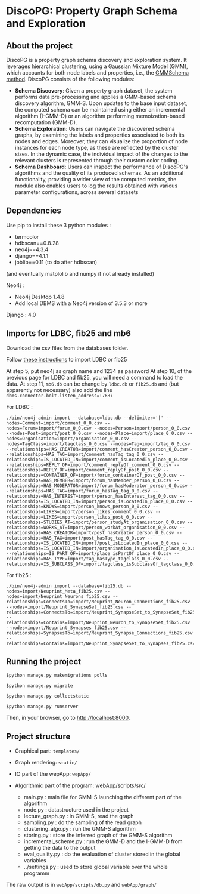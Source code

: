 # DiscoPG: Property Graph Schema and Exploration

## About the project

DiscoPG is a property graph schema discovery and exploration system. It leverages hierarchical clustering, using a Gaussian Mixture Model (GMM), which accounts for both node labels and properties, i.e., the [GMMSchema method](https://openproceedings.org/2022/conf/edbt/paper-139.pdf).
DiscoPG consists of the following modules:

   * **Schema Discovery**:  Given a property graph dataset, the system performs data pre-processing and applies a GMM-based schema discovery algorithm, GMM-S.  Upon updates to the base input dataset, the computed schema can be maintained using either an incremental algorithm (I-GMM-D) or an algorithm performing memoization-based recomputation (GMM-D).
   * **Schema Exploration**: Users can navigate the discovered schema graphs, by examining the labels and properties associated to both its nodes and edges. Moreover, they can visualize the proportion of node instances for each node type, as these are reflected by the cluster sizes. In the dynamic case, the individual impact of the changes to the relevant clusters is represented through their custom color coding.
   * **Schema Dashboard**: Users can inspect the performance of DiscoPG's algorithms and the quality of its produced schemas. As an additional functionality, providing a wider view of the computed metrics, the module also enables users to log the results obtained with various parameter configurations, across several datasets

## Dependencies

Use pip to install these 3 python modules : 
- termcolor
- hdbscan==0.8.28
- neo4j==4.3.4
- django==4.1.1
- joblib==0.11 (to do after hdbscan)

(and eventually matplolib and numpy if not already installed)

Neo4j :
- Neo4j Desktop 1.4.8
- Add local DBMS with a Neo4j version of 3.5.3 or more

Django : 4.0

## Imports for LDBC, fib25 and mb6

Download the csv files from the databases folder.

Follow [these instructions](https://github.com/connectome-neuprint/neuPrint/blob/master/neo4j_desktop_load.md) to import LDBC or fib25 

At step 5, put neo4j as graph name and 1234 as password
At step 10, of the previous page for LDBC and fib25, you will need a command to load the data.
At step 11, `mb6.db` can be change by `ldbc.db` or `fib25.db` and (but apparently not necessary) also add the line `dbms.connector.bolt.listen_address=:7687`

For LDBC :
```
./bin/neo4j-admin import --database=ldbc.db --delimiter='|' --nodes=Comment=import/comment_0_0.csv --nodes=Forum=import/forum_0_0.csv --nodes=Person=import/person_0_0.csv --nodes=Post=import/post_0_0.csv --nodes=Place=import/place_0_0.csv --nodes=Organisation=import/organisation_0_0.csv --nodes=TagClass=import/tagclass_0_0.csv --nodes=Tag=import/tag_0_0.csv --relationships=HAS_CREATOR=import/comment_hasCreator_person_0_0.csv --relationships=HAS_TAG=import/comment_hasTag_tag_0_0.csv --relationships=IS_LOCATED_IN=import/comment_isLocatedIn_place_0_0.csv --relationships=REPLY_OF=import/comment_replyOf_comment_0_0.csv --relationships=REPLY_OF=import/comment_replyOf_post_0_0.csv --relationships=CONTAINER_OF=import/forum_containerOf_post_0_0.csv --relationships=HAS_MEMBER=import/forum_hasMember_person_0_0.csv --relationships=HAS_MODERATOR=import/forum_hasModerator_person_0_0.csv --relationships=HAS_TAG=import/forum_hasTag_tag_0_0.csv --relationships=HAS_INTEREST=import/person_hasInterest_tag_0_0.csv --relationships=IS_LOCATED_IN=import/person_isLocatedIn_place_0_0.csv --relationships=KNOWS=import/person_knows_person_0_0.csv --relationships=LIKES=import/person_likes_comment_0_0.csv --relationships=LIKES=import/person_likes_post_0_0.csv --relationships=STUDIES_AT=import/person_studyAt_organisation_0_0.csv --relationships=WORKS_AT=import/person_workAt_organisation_0_0.csv --relationships=HAS_CREATOR=import/post_hasCreator_person_0_0.csv --relationships=HAS_TAG=import/post_hasTag_tag_0_0.csv --relationships=IS_LOCATED_IN=import/post_isLocatedIn_place_0_0.csv --relationships=IS_LOCATED_IN=import/organisation_isLocatedIn_place_0_0.csv --relationships=IS_PART_OF=import/place_isPartOf_place_0_0.csv --relationships=HAS_TYPE=import/tag_hasType_tagclass_0_0.csv --relationships=IS_SUBCLASS_OF=import/tagclass_isSubclassOf_tagclass_0_0.csv
```

For fib25 : 
```
./bin/neo4j-admin import --database=fib25.db --nodes=import/Neuprint_Meta_fib25.csv --nodes=import/Neuprint_Neurons_fib25.csv --relationships=ConnectsTo=import/Neuprint_Neuron_Connections_fib25.csv --nodes=import/Neuprint_SynapseSet_fib25.csv --relationships=ConnectsTo=import/Neuprint_SynapseSet_to_SynapseSet_fib25.csv --relationships=Contains=import/Neuprint_Neuron_to_SynapseSet_fib25.csv --nodes=import/Neuprint_Synapses_fib25.csv --relationships=SynapsesTo=import/Neuprint_Synapse_Connections_fib25.csv --relationships=Contains=import/Neuprint_SynapseSet_to_Synapses_fib25.csv
```

## Running the project

```console
$python manage.py makemigrations polls

$python manage.py migrate

$python manage.py collectstatic

$python manage.py runserver
```
Then, in your browser, go to [http://localhost:8000](http://localhost:8000).

## Project structure

* Graphical part: `templates/`

* Graph rendering: `static/`

* IO part of the wepApp: `wepApp/`

* Algorithmic part of the program: webApp/scripts/src/

  * main.py : main file for GMM-S launching the different part of the algorithm
  * node.py : datastructure used in the project
  * lecture_graph.py : in GMM-S, read the graph
  * sampling.py : do the sampling of the read graph
  * clustering_algo.py : run the GMM-S algorithm
  * storing.py : store the inferred graph of the GMM-S algorithm
  * incremental_scheme.py : run the GMM-D and the I-GMM-D from getting the data to the output
  * eval_quality.py : do the evaluation of cluster stored in the global variables
  * ../settings.py : used to store global variable over the whole programm

The raw output is in `webApp/scripts/db.py` and `webApp/graph/`

